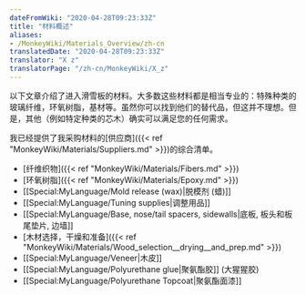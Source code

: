 ```yaml
---
dateFromWiki: "2020-04-28T09:23:33Z"
title: "材料概述"
aliases:
- /MonkeyWiki/Materials_Overview/zh-cn
translatedDate: "2020-04-28T09:23:33Z"
translator: "X z"
translatorPage: "/zh-cn/MonkeyWiki/X_z"
---
```

以下文章介绍了进入滑雪板的材料。大多数这些材料都是相当专业的：特殊种类的玻璃纤维，环氧树脂，基材等。虽然你可以找到他们的替代品，但这并不理想。但是，其他（例如特定种类的芯木）确实可以满足您的任何需求。

我已经提供了我采购材料的[供应商]({{< ref "MonkeyWiki/Materials/Suppliers.md" >}})的综合清单。

- [纤维织物]({{< ref "MonkeyWiki/Materials/Fibers.md" >}})
- [环氧树脂]({{< ref "MonkeyWiki/Materials/Epoxy.md" >}})
- [[Special:MyLanguage/Mold release (wax)|脱模剂 (蜡)]]
- [[Special:MyLanguage/Tuning supplies|调整用品]]
- [[Special:MyLanguage/Base, nose/tail spacers, sidewalls|底板, 板头和板尾垫片, 边墙]]
- [木材选择，干燥和准备]({{< ref "MonkeyWiki/Materials/Wood_selection__drying__and_prep.md" >}})
- [[Special:MyLanguage/Veneer|木皮]]
- [[Special:MyLanguage/Polyurethane glue|聚氨酯胶]] (大猩猩胶)
- [[Special:MyLanguage/Polyurethane Topcoat|聚氨酯面漆]]

